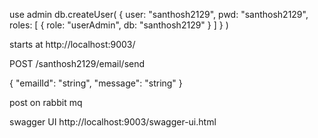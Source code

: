 use admin
db.createUser(
  {
    user: "santhosh2129",
    pwd: "santhosh2129",
    roles: [ { role: "userAdmin", db: "santhosh2129" } ]
  }
)

starts at http://localhost:9003/

POST /santhosh2129/email/send

{
  "emailId": "string",
  "message": "string"
}

post on rabbit mq

swagger UI http://localhost:9003/swagger-ui.html
